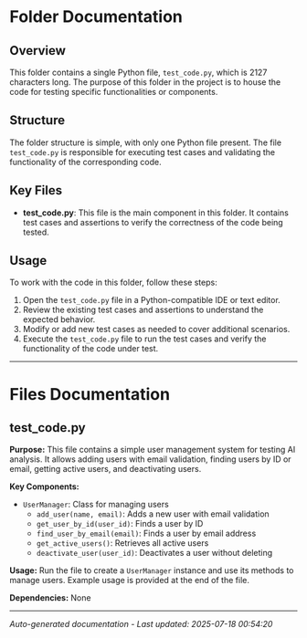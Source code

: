 # Folder Documentation

## Overview
This folder contains a single Python file, `test_code.py`, which is 2127 characters long. The purpose of this folder in the project is to house the code for testing specific functionalities or components.

## Structure
The folder structure is simple, with only one Python file present. The file `test_code.py` is responsible for executing test cases and validating the functionality of the corresponding code.

## Key Files
- **test_code.py**: This file is the main component in this folder. It contains test cases and assertions to verify the correctness of the code being tested.

## Usage
To work with the code in this folder, follow these steps:
1. Open the `test_code.py` file in a Python-compatible IDE or text editor.
2. Review the existing test cases and assertions to understand the expected behavior.
3. Modify or add new test cases as needed to cover additional scenarios.
4. Execute the `test_code.py` file to run the test cases and verify the functionality of the code under test.

---

# Files Documentation

## test_code.py

**Purpose:** This file contains a simple user management system for testing AI analysis. It allows adding users with email validation, finding users by ID or email, getting active users, and deactivating users.

**Key Components:**
- `UserManager`: Class for managing users
  - `add_user(name, email)`: Adds a new user with email validation
  - `get_user_by_id(user_id)`: Finds a user by ID
  - `find_user_by_email(email)`: Finds a user by email address
  - `get_active_users()`: Retrieves all active users
  - `deactivate_user(user_id)`: Deactivates a user without deleting

**Usage:** Run the file to create a `UserManager` instance and use its methods to manage users. Example usage is provided at the end of the file.

**Dependencies:** None

---
*Auto-generated documentation - Last updated: 2025-07-18 00:54:20*
